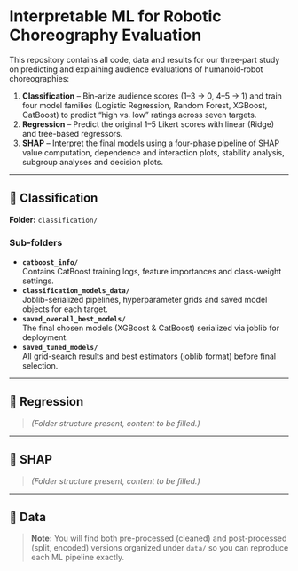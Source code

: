 # Interpretable ML for Robotic Choreography Evaluation

This repository contains all code, data and results for our three‐part study on predicting and explaining audience evaluations of humanoid‐robot choreographies:

1. **Classification** – Bin-arize audience scores (1–3 → 0, 4–5 → 1) and train four model families (Logistic Regression, Random Forest, XGBoost, CatBoost) to predict “high vs. low” ratings across seven targets.  
2. **Regression** – Predict the original 1–5 Likert scores with linear (Ridge) and tree-based regressors.  
3. **SHAP** – Interpret the final models using a four-phase pipeline of SHAP value computation, dependence and interaction plots, stability analysis, subgroup analyses and decision plots.

---

## 📂 Classification

**Folder:** `classification/`

### Sub-folders

- **`catboost_info/`**  
  Contains CatBoost training logs, feature importances and class-weight settings.
- **`classification_models_data/`**  
  Joblib-serialized pipelines, hyperparameter grids and saved model objects for each target.
- **`saved_overall_best_models/`**  
  The final chosen models (XGBoost & CatBoost) serialized via joblib for deployment.
- **`saved_tuned_models/`**  
  All grid-search results and best estimators (joblib format) before final selection.
---

## 📂 Regression

> *(Folder structure present, content to be filled.)*

---

## 📂 SHAP

> *(Folder structure present, content to be filled.)*

---

## 📂 Data

> **Note:** You will find both pre-processed (cleaned) and post-processed (split, encoded) versions organized under `data/` so you can reproduce each ML pipeline exactly.

